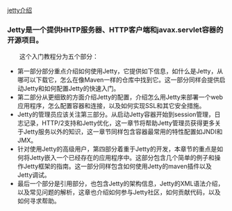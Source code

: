 

[jetty介绍](https://blog.csdn.net/qq_37878579/article/details/78404931)

### Jetty是一个提供HHTP服务器、HTTP客户端和javax.servlet容器的开源项目。

　　这个入门教程分为五个部分：

- 第一部分部分重点介绍如何使用Jetty，它提供如下信息，如什么是Jetty，从哪可以下载它，怎么在像Maven一样的仓库中找到它。这一部分同样会提供启动Jetty和如何配置Jetty的快速入门。
- 第二部分从更细致的方面介绍Jetty的配置，介绍怎么用Jetty来部署一个web应用程序，怎么配置容器和连接，以及如何实现SSL和其它安全措施。
- Jetty的管理员应该关注第三部分。从启动Jetty容器开始到session管理，日志记录，HTTP/2支持和Jetty优化，这一章节将帮助Jetty管理员获得更多关于Jetty服务以外的知识，这一章节同样包含容器最常用的特性配置如JNDI和JMX。
- 针对使用Jetty的高级用户，第四部分着重于Jetty的开发，本章节的重点是如何将Jetty嵌入一个已经存在的应用程序中。这部分包含几个简单的例子和操作Jetty框架的指南。这一部分同样包含如何使用Jetty的maven插件以及Jetty调试。
- 最后一个部分是引用部分，也包含Jetty的架构信息，Jetty的XML语法介绍，以及常见问题的解析，这章也介绍如何参与Jetty社区，如何贡献代码，以及如何寻求帮助。